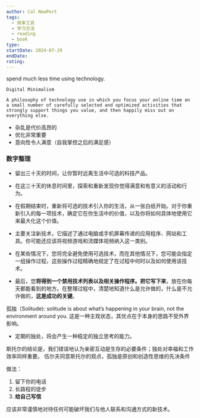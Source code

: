 ```yaml
---
author: Cal NewPort
tags:
  - 效率工具
  - 学习方法
  - reading
  - book
type: 
startDate: 2024-07-29
endDate: 
rating: 
---
```



spend much less time using technology.

```ad-note
Digital Minimalism

A philosophy of technology use in which you focus your online time on a small number of carefully selected and optimized activities that strongly support things you value, and then happily miss out on everything else.

```


- 杂乱是代价高昂的
- 优化非常重要
- 意向性令人满意（自我掌控之后的满足感）


### 数字整理
- 留出三十天的时间，让你暂时远离生活中可选的科技产品。
- 在这三十天的休息时间里，探索和重新发现你觉得满意和有意义的活动和行为。
- 在假期结束时，重新将可选的技术引入你的生活，从一张白纸开始。对于你重新引入的每一项技术，确定它在你生活中的价值，以及你将如何具体地使用它来最大化这个价值。


- 主要关注新技术，它描述了通过电脑或手机屏幕传递的应用程序、网站和工具。你可能还应该将视频游戏和流媒体视频纳入这一类别。
- 在某些情况下，您将完全避免使用可选技术，而在其他情况下，您可能会指定一组操作过程，这些操作过程精确地规定了在过程中何时以及如何使用该技术。
- 最后，您**将得到一个禁用技术列表以及相关操作程序。把它写下来**，放在你每天都能看到的地方。在整理过程中，清楚地知道什么是允许做的，什么是不允许做的，**这是成功的关键**。


孤独（Solitude): solitude is about what’s happening in your brain, not the environment around you. 
这是一种主观状态，其优点在于本身的思路不受外界影响。

- 定期的独处，将会产生一种稳定的独立思考的能力。


斯托尔的结论是，我们错误地认为亲密互动是生存的必要条件；独处对幸福和工作效率同样重要。
伍尔夫同意斯托尔的观点，孤独是原创和创造性思维的先决条件


做法：
1. 留下你的电话
2. 长路程的徒步
3. **给自己写信**

应该非常谨慎地对待任何可能破坏我们与他人联系和沟通方式的新技术。


